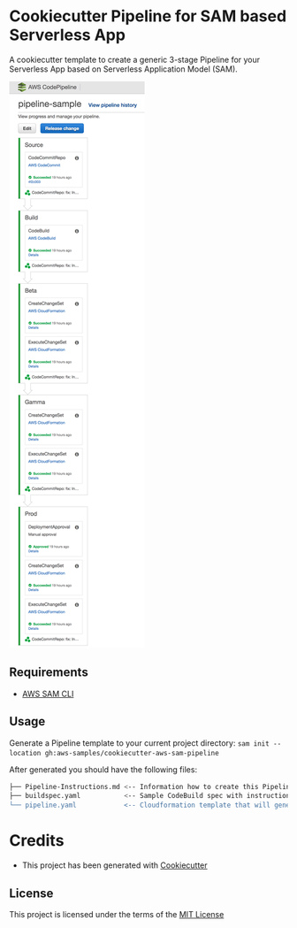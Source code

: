 # Cookiecutter Pipeline for SAM based Serverless App

A cookiecutter template to create a generic 3-stage Pipeline for your Serverless App based on Serverless Application Model (SAM).

![SAM Generic CI/CD Pipeline]({{cookiecutter.project_name}}/pipeline-sample.png)

## Requirements

* [AWS SAM CLI](https://github.com/awslabs/aws-sam-cli) 

## Usage

Generate a Pipeline template to your current project directory: `sam init --location gh:aws-samples/cookiecutter-aws-sam-pipeline` 

After generated you should have the following files:

```bash
├── Pipeline-Instructions.md <-- Information how to create this Pipeline
├── buildspec.yaml           <-- Sample CodeBuild spec with instructions on how to update it (in case you don't have one)
└── pipeline.yaml            <-- Cloudformation template that will generate this 3-stage pipeline
```

# Credits

* This project has been generated with [Cookiecutter](https://github.com/audreyr/cookiecutter)

License
-------

This project is licensed under the terms of the [MIT License](/LICENSE)
